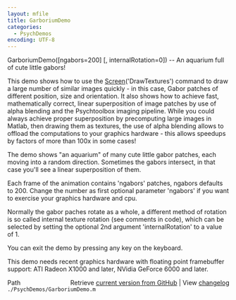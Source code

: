 ```yaml
---
layout: mfile
title: GarboriumDemo
categories:
  - PsychDemos
encoding: UTF-8
---
```


GarboriumDemo([ngabors=200] [, internalRotation=0]) -- An aquarium full of cute little gabors!

This demo shows how to use the [Screen](/docs/Screen)('DrawTextures') command to draw a
large number of similar images quickly - in this case, Gabor patches of
different position, size and orientation. It also shows how to achieve
fast, mathematically correct, linear superposition of image patches by
use of alpha blending and the Psychtoolbox imaging pipeline. While you
could always achieve proper superposition by precomputing large images in
Matlab, then drawing them as textures, the use of alpha blending allows
to offload the computations to your graphics hardware - this allows
speedups by factors of more than 100x in some cases!

The demo shows "an aquarium" of many cute little gabor patches, each moving
into a random direction. Sometimes the gabors intersect, in that case
you'll see a linear superposition of them.

Each frame of the animation contains 'ngabors' patches, ngabors defaults
to 200. Change the number as first optional parameter 'ngabors' if you want
to exercise your graphics hardware and cpu.

Normally the gabor paches rotate as a whole, a different method of
rotation is so called internal texture rotation (see comments in code),
which can be selected by setting the optional 2nd argument
'internalRotation' to a value of 1.

You can exit the demo by pressing any key on the keyboard.

This demo needs recent graphics hardware with floating point framebuffer
support: ATI Radeon X1000 and later, NVidia GeForce 6000 and later.


<div class="code_header" style="text-align:right;">
  <span style="float:left;">Path&nbsp;&nbsp;</span> <span class="counter">Retrieve <a href=
  "https://raw.github.com/Psychtoolbox-3/Psychtoolbox-3/beta/./PsychDemos/GarboriumDemo.m">current version from GitHub</a> | View <a href=
  "https://github.com/Psychtoolbox-3/Psychtoolbox-3/commits/beta/./PsychDemos/GarboriumDemo.m">changelog</a></span>
</div>
<div class="code">
  <code>./PsychDemos/GarboriumDemo.m</code>
</div>

